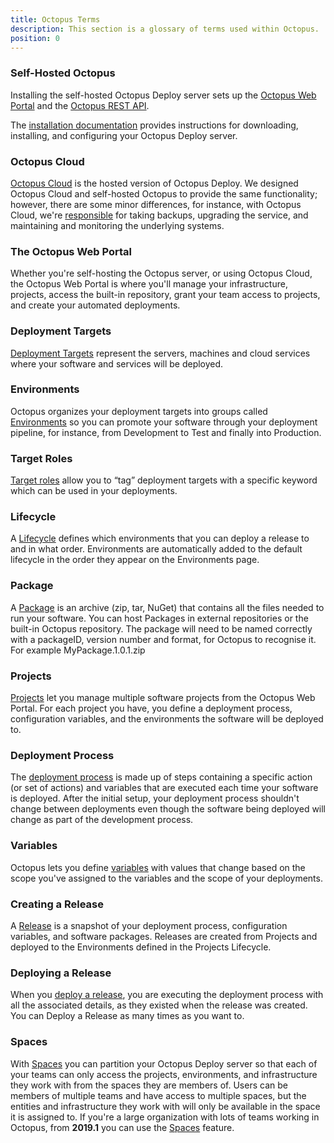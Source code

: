 ```yaml
---
title: Octopus Terms
description: This section is a glossary of terms used within Octopus.
position: 0
---
```


### Self-Hosted Octopus

Installing the self-hosted Octopus Deploy server sets up the [Octopus Web Portal](/docs/getting-started/index.md#the-octopus-web-portal) and the [Octopus REST API](/docs/api-and-integration/api/index.md).

The [installation documentation](/docs/installation/index.md) provides instructions for downloading, installing, and configuring your Octopus Deploy server.

### Octopus Cloud

[Octopus Cloud](/docs/octopus-cloud/index.md) is the hosted version of Octopus Deploy. We designed Octopus Cloud and self-hosted Octopus to provide the same functionality; however, there are some minor differences, for instance, with Octopus Cloud, we're [responsible](/docs/administration/security/index.md#responsibility) for taking backups, upgrading the service, and maintaining and monitoring the underlying systems.

### The Octopus Web Portal

Whether you're self-hosting the Octopus server, or using Octopus Cloud, the Octopus Web Portal is where you'll manage your infrastructure, projects, access the built-in repository, grant your team access to projects, and create your automated deployments.

### Deployment Targets

[Deployment Targets](/docs/infrastructure/deployment-targets)  represent the servers, machines and cloud services where your software and services will be deployed.

### Environments

Octopus organizes your deployment targets into groups called [Environments](/docs/infrastructure/environments) so you can promote your software through your deployment pipeline, for instance, from Development to Test and finally into Production.

### Target Roles

[Target roles](/docs/infrastructure/deployment-targets/target-roles) allow you to “tag” deployment targets with a specific keyword which can be used in your deployments.

### Lifecycle

A [Lifecycle](/docs/deployment-process/lifecycles) defines which environments that you can deploy a release to and in what order. Environments are automatically added to the default lifecycle in the order they appear on the Environments page.

### Package

A [Package](/docs/packaging-applications) is an archive (zip, tar, NuGet) that contains all the files needed to run your software. You can host Packages in external repositories or the built-in Octopus repository. The package will need to be named correctly with a packageID, version number and format, for Octopus to recognise it. For example MyPackage.1.0.1.zip

### Projects

[Projects](/docs/deployment-process/projects) let you manage multiple software projects from the Octopus Web Portal. For each project you have, you define a deployment process, configuration variables, and the environments the software will be deployed to.

### Deployment Process

The [deployment process](/docs/deployment-process) is made up of steps containing a specific action (or set of actions) and variables that are executed each time your software is deployed. After the initial setup, your deployment process shouldn't change between deployments even though the software being deployed will change as part of the development process.

### Variables

Octopus lets you define [variables](/docs/deployment-process/variables) with values that change based on the scope you've assigned to the variables and the scope of your deployments.

### Creating a Release

A [Release](/docs/deployment-process/releases/index.md) is a snapshot of your deployment process, configuration variables, and software packages. Releases are created from Projects and deployed to the Environments defined in the Projects Lifecycle.

### Deploying a Release

When you [deploy a release](/docs/deployment-process/releases/index.md), you are executing the deployment process with all the associated details, as they existed when the release was created. You can Deploy a Release as many times as you want to.

### Spaces

With [Spaces](/docs/administration/spaces/index.md) you can partition your Octopus Deploy server so that each of your teams can only access the projects, environments, and infrastructure they work with from the spaces they are members of.
Users can be members of multiple teams and have access to multiple spaces, but the entities and infrastructure they work with will only be available in the space it is assigned to.
If you're a large organization with lots of teams working in Octopus, from **2019.1** you can use the [Spaces](/docs/administration/spaces/index.md) feature.
